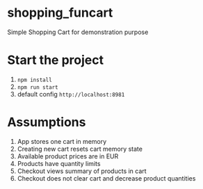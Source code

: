 # shopping_funcart
Simple Shopping Cart for demonstration purpose

# Start the project
1. ```npm install```
2. ```npm run start```
3. default config ```http://localhost:8981```


# Assumptions
1. App stores one cart in memory
2. Creating new cart resets cart memory state
3. Available product prices are in EUR
4. Products have quantity limits
5. Checkout views summary of products in cart
6. Checkout does not clear cart and decrease product quantities